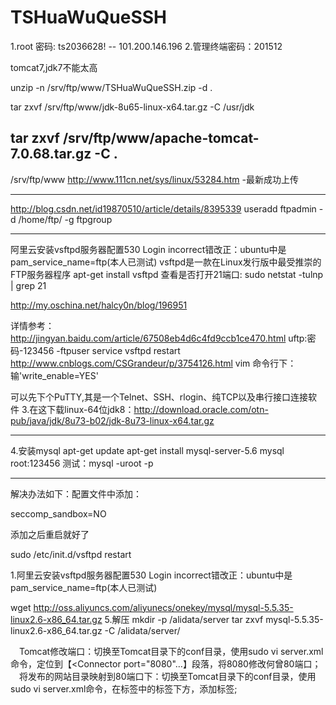 # TSHuaWuQueSSH

1.root 密码: ts2036628!  -- 101.200.146.196
2.管理终端密码：201512   

tomcat7,jdk7不能太高

 unzip -n /srv/ftp/www/TSHuaWuQueSSH.zip -d .


 tar zxvf /srv/ftp/www/jdk-8u65-linux-x64.tar.gz -C /usr/jdk
 
tar zxvf /srv/ftp/www/apache-tomcat-7.0.68.tar.gz  -C .
--------------------------
/srv/ftp/www
http://www.111cn.net/sys/linux/53284.htm -最新成功上传

---------------

http://blog.csdn.net/id19870510/article/details/8395339
 useradd ftpadmin -d /home/ftp/ -g ftpgroup  
 
------------------

阿里云安装vsftpd服务器配置530 Login incorrect错改正：ubuntu中是pam_service_name=ftp(本人已测试) 
vsftpd是一款在Linux发行版中最受推崇的FTP服务器程序
apt-get install vsftpd
查看是否打开21端口: sudo netstat -tulnp | grep 21


http://my.oschina.net/halcy0n/blog/196951

详情参考：http://jingyan.baidu.com/article/67508eb4d6c4fd9ccb1ce470.html
uftp:密码-123456 -ftpuser
service vsftpd restart
http://www.cnblogs.com/CSGrandeur/p/3754126.html
vim 命令行下：输'write_enable=YES'


可以先下个PuTTY,其是一个Telnet、SSH、rlogin、纯TCP以及串行接口连接软件
3.在这下载linux-64位jdk8：http://download.oracle.com/otn-pub/java/jdk/8u73-b02/jdk-8u73-linux-x64.tar.gz


---------------------------------
4.安装mysql
apt-get update
apt-get install mysql-server-5.6
	mysql root:123456
测试：mysql -uroot -p

----------------
 解决办法如下：配置文件中添加：

seccomp_sandbox=NO

添加之后重启就好了

sudo /etc/init.d/vsftpd restart






1.阿里云安装vsftpd服务器配置530 Login incorrect错改正：ubuntu中是pam_service_name=ftp(本人已测试) 


wget http://oss.aliyuncs.com/aliyunecs/onekey/mysql/mysql-5.5.35-linux2.6-x86_64.tar.gz
5.解压
mkdir -p  /alidata/server
tar zxvf mysql-5.5.35-linux2.6-x86_64.tar.gz  -C /alidata/server/ 


　Tomcat修改端口：切换至Tomcat目录下的conf目录，使用sudo vi server.xml命令，定位到【<Connector port="8080"&hellip;】段落，将8080修改何曾80端口；
　将发布的网站目录映射到80端口下：切换至Tomcat目录下的conf目录，使用sudo vi server.xml命令，在<Host></Host>标签中的<Valve>标签下方，添加<Context path="" doBase="/usr/local/apache-tomcat-7.0.57/webapps/[你的web网站目录]" debug="0"/>标签;
